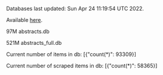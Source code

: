 Databases last updated: Sun Apr 24 11:19:54 UTC 2022. 

Available [here](https://github.com/cbeauhilton/ash-db/releases).


97M	abstracts.db

521M	abstracts_full.db

Current number of items in db:
[{"count(*)": 93309}]

Current number of scraped items in db:
[{"count(*)": 58365}]
